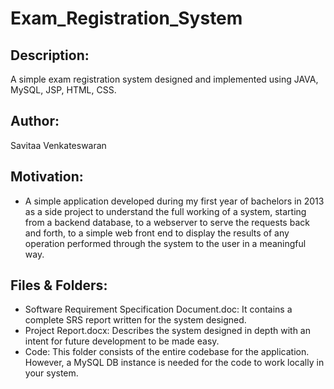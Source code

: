 # Exam_Registration_System
Description:
------------
A simple exam registration system designed and implemented using JAVA, MySQL, JSP, HTML, CSS.

Author:
-------
Savitaa Venkateswaran

Motivation:
-----------
- A simple application developed during my first year of bachelors in 2013 as a side project to understand the full working of a system, starting from a backend database, to a webserver to serve the requests back and forth, to a simple web front end to display the results of any operation performed through the system to the user in a meaningful way.

Files & Folders:
----------------
- Software Requirement Specification Document.doc: It contains a complete SRS report written for the system designed.
- Project Report.docx: Describes the system designed in depth with an intent for future development to be made easy.
- Code: This folder consists of the entire codebase for the application. However, a MySQL DB instance is needed for the code to work locally in your system.
